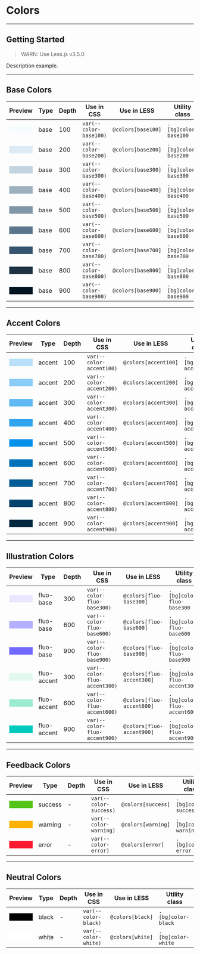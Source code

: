 # Colors

---

## Getting Started

> WARN: Use Less.js v3.5.0

Description example.

---

## Base Colors

| Preview                                                   | Type | Depth | Use in CSS             | Use in LESS        | Utility class        |
| --------------------------------------------------------- | ---- | ----- | ---------------------- | ------------------ | -------------------- |
| <div style="height:20px; background:#f7fcff">&nbsp;</div> | base | 100   | `var(--color-base100)` | `@colors[base100]` | `.[bg]color-base100` |
| <div style="height:20px; background:#deebf4">&nbsp;</div> | base | 200   | `var(--color-base200)` | `@colors[base200]` | `.[bg]color-base200` |
| <div style="height:20px; background:#c3d4e0">&nbsp;</div> | base | 300   | `var(--color-base300)` | `@colors[base300]` | `.[bg]color-base300` |
| <div style="height:20px; background:#9cb0bf">&nbsp;</div> | base | 400   | `var(--color-base400)` | `@colors[base400]` | `.[bg]color-base400` |
| <div style="height:20px; background:#7e96a8">&nbsp;</div> | base | 500   | `var(--color-base500)` | `@colors[base500]` | `.[bg]color-base500` |
| <div style="height:20px; background:#5b768c">&nbsp;</div> | base | 600   | `var(--color-base600)` | `@colors[base600]` | `.[bg]color-base600` |
| <div style="height:20px; background:#36546d">&nbsp;</div> | base | 700   | `var(--color-base700)` | `@colors[base700]` | `.[bg]color-base700` |
| <div style="height:20px; background:#1d3344">&nbsp;</div> | base | 800   | `var(--color-base800)` | `@colors[base800]` | `.[bg]color-base800` |
| <div style="height:20px; background:#001420">&nbsp;</div> | base | 900   | `var(--color-base900)` | `@colors[base900]` | `.[bg]color-base900` |

---

## Accent Colors

| Preview                                                   | Type   | Depth | Use in CSS               | Use in LESS          | Utility class          |
| --------------------------------------------------------- | ------ | ----- | ------------------------ | -------------------- | ---------------------- |
| <div style="height:20px; background:#bae1f9">&nbsp;</div> | accent | 100   | `var(--color-accent100)` | `@colors[accent100]` | `.[bg]color-accent100` |
| <div style="height:20px; background:#8ccdf6">&nbsp;</div> | accent | 200   | `var(--color-accent200)` | `@colors[accent200]` | `.[bg]color-accent200` |
| <div style="height:20px; background:#5eb9f2">&nbsp;</div> | accent | 300   | `var(--color-accent300)` | `@colors[accent300]` | `.[bg]color-accent300` |
| <div style="height:20px; background:#30a5ef">&nbsp;</div> | accent | 400   | `var(--color-accent400)` | `@colors[accent400]` | `.[bg]color-accent400` |
| <div style="height:20px; background:#0391ec">&nbsp;</div> | accent | 500   | `var(--color-accent500)` | `@colors[accent500]` | `.[bg]color-accent500` |
| <div style="height:20px; background:#0072bc">&nbsp;</div> | accent | 600   | `var(--color-accent600)` | `@colors[accent600]` | `.[bg]color-accent600` |
| <div style="height:20px; background:#025d97">&nbsp;</div> | accent | 700   | `var(--color-accent700)` | `@colors[accent700]` | `.[bg]color-accent700` |
| <div style="height:20px; background:#02426c">&nbsp;</div> | accent | 800   | `var(--color-accent800)` | `@colors[accent800]` | `.[bg]color-accent800` |
| <div style="height:20px; background:#012841">&nbsp;</div> | accent | 900   | `var(--color-accent900)` | `@colors[accent900]` | `.[bg]color-accent900` |

---

## Illustration Colors

| Preview                                                   | Type        | Depth | Use in CSS                    | Use in LESS               | Utility class               |
| --------------------------------------------------------- | ----------- | ----- | ----------------------------- | ------------------------- | --------------------------- |
| <div style="height:20px; background:#e9e8ff">&nbsp;</div> | fluo-base   | 300   | `var(--color-fluo-base300)`   | `@colors[fluo-base300]`   | `.[bg]color-fluo-base300`   |
| <div style="height:20px; background:#b4afff">&nbsp;</div> | fluo-base   | 600   | `var(--color-fluo-base600)`   | `@colors[fluo-base600]`   | `.[bg]color-fluo-base600`   |
| <div style="height:20px; background:#7168ff">&nbsp;</div> | fluo-base   | 900   | `var(--color-fluo-base900)`   | `@colors[fluo-base900]`   | `.[bg]color-fluo-base900`   |
| <div style="height:20px; background:#e1f9ef">&nbsp;</div> | fluo-accent | 300   | `var(--color-fluo-accent300)` | `@colors[fluo-accent300]` | `.[bg]color-fluo-accent300` |
| <div style="height:20px; background:#9bebd0">&nbsp;</div> | fluo-accent | 600   | `var(--color-fluo-accent600)` | `@colors[fluo-accent600]` | `.[bg]color-fluo-accent600` |
| <div style="height:20px; background:#00c9bd">&nbsp;</div> | fluo-accent | 900   | `var(--color-fluo-accent900)` | `@colors[fluo-accent900]` | `.[bg]color-fluo-accent900` |

---

## Feedback Colors

| Preview                                                   | Type    | Depth | Use in CSS             | Use in LESS        | Utility class        |
| --------------------------------------------------------- | ------- | ----- | ---------------------- | ------------------ | -------------------- |
| <div style="height:20px; background:#53c518">&nbsp;</div> | success | -     | `var(--color-success)` | `@colors[success]` | `.[bg]color-success` |
| <div style="height:20px; background:#ffb200">&nbsp;</div> | warning | -     | `var(--color-warning)` | `@colors[warning]` | `.[bg]color-warning` |
| <div style="height:20px; background:#fc192f">&nbsp;</div> | error   | -     | `var(--color-error)`   | `@colors[error]`   | `.[bg]color-error`   |

---

## Neutral Colors

| Preview                                                | Type  | Depth | Use in CSS           | Use in LESS      | Utility class      |
| ------------------------------------------------------ | ----- | ----- | -------------------- | ---------------- | ------------------ |
| <div style="height:20px; background:#000">&nbsp;</div> | black | -     | `var(--color-black)` | `@colors[black]` | `.[bg]color-black` |
| <div style="height:20px; background:#fff">&nbsp;</div> | white | -     | `var(--color-white)` | `@colors[white]` | `.[bg]color-white` |
